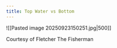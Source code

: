 ```yaml
---
title: Top Water vs Bottom
---
```

![[Pasted image 20250923150251.jpg|500]]

Courtesy of Fletcher The Fisherman
